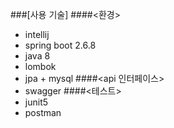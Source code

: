 ###[사용 기술]
####<환경>
- intellij
- spring boot 2.6.8
- java 8
- lombok
- jpa + mysql
####<api 인터페이스>
- swagger
####<테스트>
- junit5
- postman